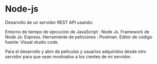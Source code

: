 # Node-js
Desarrollo de un servidor REST API usando:
 
 Entorno de tiempo de ejecución de JavaScript : Node Js.
 Framework de Node Js: Express.
 Herramiente de peticiones : Postman.
 Editor de código fuente: Visual studio code.

Para el desarrollo y abm de peliculas y usuarios adquiridos desde
otro servidor para que sean mostrados a los cientes de mi servidor.

